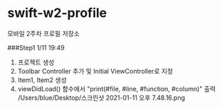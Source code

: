 # swift-w2-profile
모바일 2주차 프로필 저장소

###Step1
1/11 19:49
1. 프로젝트 생성
2. Toolbar Controller 추가 및 Initial ViewController로 지정
3. Item1, Item2 생성
4. viewDidLoad() 함수에서 "print(#file, #line, #function, #column)" 출력
/Users/blue/Desktop/스크린샷 2021-01-11 오후 7.48.16.png
